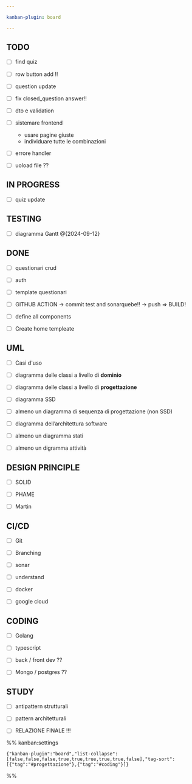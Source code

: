 ```yaml
---

kanban-plugin: board

---
```


## TODO

- [ ] find quiz
- [ ] row button add !!
- [ ] question update
- [ ] fix closed_question answer!!
- [ ] dto e validation
- [ ] sistemare frontend 
	- usare pagine giuste
	- individuare tutte le combinazioni
- [ ] errore handler
- [ ] uoload file ??


## IN PROGRESS

- [ ] quiz update


## TESTING

- [ ] diagramma Gantt @{2024-09-12}


## DONE

- [ ] questionari crud
- [ ] auth
- [ ] template questionari
- [ ] GITHUB ACTION 
	→ commit test and sonarquebe!!
	→ push => BUILD!
- [ ] define all components
- [ ] Create home templeate


## UML

- [ ] Casi d'uso
- [ ] diagramma delle classi a livello di **dominio**
- [ ] diagramma delle classi a livello di **progettazione**
- [ ] diagramma SSD
- [ ] almeno un diagramma di sequenza di progettazione (non SSD)
- [ ] diagramma dell’architettura software
- [ ] almeno un diagramma stati
- [ ] almeno un digramma attività


## DESIGN PRINCIPLE

- [ ] SOLID
- [ ] PHAME
- [ ] Martin


## CI/CD

- [ ] Git
- [ ] Branching
- [ ] sonar
- [ ] understand
- [ ] docker
- [ ] google cloud


## CODING

- [ ] Golang
- [ ] typescript
- [ ] back / front dev ??
- [ ] Mongo / postgres ??


## STUDY

- [ ] antipattern strutturali
- [ ] pattern architetturali
- [ ] RELAZIONE FINALE !!!




%% kanban:settings
```
{"kanban-plugin":"board","list-collapse":[false,false,false,true,true,true,true,true,false],"tag-sort":[{"tag":"#progettazione"},{"tag":"#coding"}]}
```
%%